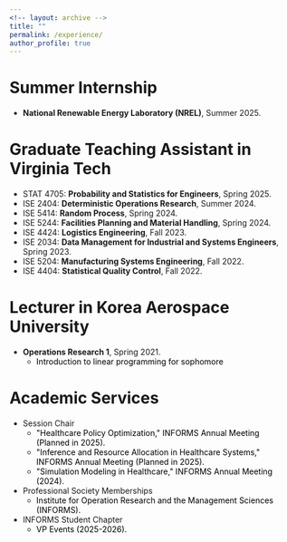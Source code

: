 ```yaml
---
<!-- layout: archive -->
title: ""
permalink: /experience/
author_profile: true
---
```

# Summer Internship
* **National Renewable Energy Laboratory (NREL)**, Summer 2025.

# Graduate Teaching Assistant in Virginia Tech
* STAT 4705: **Probability and Statistics for Engineers**, Spring 2025.
* ISE 2404: **Deterministic Operations Research**, Summer 2024.
* ISE 5414: **Random Process**, Spring 2024.
* ISE 5244: **Facilities Planning and Material Handling**, Spring 2024.
* ISE 4424: **Logistics Engineering**, Fall 2023.
* ISE 2034: **Data Management for Industrial and Systems Engineers**, Spring 2023.
* ISE 5204: **Manufacturing Systems Engineering**, Fall 2022.
* ISE 4404: **Statistical Quality Control**, Fall 2022.

# Lecturer in Korea Aerospace University
* **Operations Research 1**, Spring 2021.
  * <span style="color: black"> Introduction to linear programming for sophomore  </span>

# Academic Services
* Session Chair
  * <span style="color: black"> "Healthcare Policy Optimization," INFORMS Annual Meeting (Planned in 2025).
  * <span style="color: black"> "Inference and Resource Allocation in Healthcare Systems," INFORMS Annual Meeting (Planned in 2025).
  * <span style="color: black"> "Simulation Modeling in Healthcare," INFORMS Annual Meeting (2024).
* Professional Society Memberships
  * <span style="color: black"> Institute for Operation Research and the Management Sciences (INFORMS).
* INFORMS Student Chapter
  * <span style="color: black"> VP Events (2025-2026).
